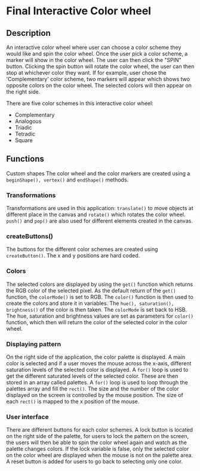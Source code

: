 # Final Interactive Color wheel

## Description
An interactive color wheel where user can choose a color scheme they would like and spin the color wheel. Once the user pick a color scheme, a marker will show in the color wheel. The user can then click the "SPIN" button.
Clicking the spin button will rotate the color wheel, the user can then stop at whichever color they want.
If for example, user chose the 'Complementary' color scheme, two markers will appear which shows two opposite colors on the color wheel.
The selected colors will then appear on the right side.

There are five color schemes in this interactive color wheel:
- Complementary
- Analogous
- Triadic
- Tetradic
- Square

## Functions
Custom shapes
The color wheel and the color markers are created using a `beginShape(), vertex()` and `endShape()` methods.

### Transformations
Transformations are used in this application: `translate()` to move objects at different place in the canvas and `rotate()` which rotates the color wheel. `push()` and `pop()` are also used for different elements created in the canvas.

### createButtons()
The buttons for the different color schemes are created using `createButton()`. The x and y positions are hard coded.

### Colors
The selected colors are displayed by using the `get()` function which returns the RGB color of the selected pixel. As the default return of the `get()` function, the `colorMode()` is set to RGB. The `color()` function is then used to create the colors and store it in variables. The `hue(), saturation(), brightness()` of the color is then taken. The `colorMode` is set back to HSB. The hue, saturation and brightness values are set as parameters for `color()` function, which then will return the color of the selected color in the color wheel.

### Displaying pattern
On the right side of the application, the color palette is displayed.
A main color is selected and if a user moves the mouse across the x-axis, different saturation levels of the selected color is displayed. A `for()` loop is used to get the different saturated levels of the selected color. These are then stored in an array called palettes. A `for()` loop is used to loop through the palettes array and fill the `rect()`. The size and the number of the color displayed on the screen is controlled by the mouse position. The size of each `rect()` is mapped to the x position of the mouse.

### User interface
There are different buttons for each color schemes. A lock button is located on the right side of the palette, for users to lock the pattern on the screen, the users will then be able to spin the color wheel again and watch as the palette changes colors. If the lock variable is false, only the selected color on the color wheel are displayed when the mouse is not on the palette area. A reset button is added for users to go back to selecting only one color.
